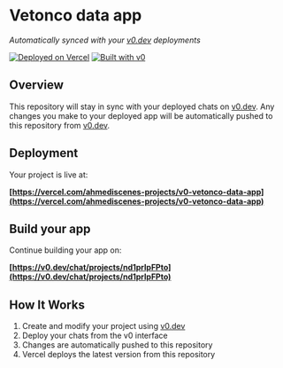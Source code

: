 # Vetonco data app

*Automatically synced with your [v0.dev](https://v0.dev) deployments*

[![Deployed on Vercel](https://img.shields.io/badge/Deployed%20on-Vercel-black?style=for-the-badge&logo=vercel)](https://vercel.com/ahmediscenes-projects/v0-vetonco-data-app)
[![Built with v0](https://img.shields.io/badge/Built%20with-v0.dev-black?style=for-the-badge)](https://v0.dev/chat/projects/nd1prlpFPto)

## Overview

This repository will stay in sync with your deployed chats on [v0.dev](https://v0.dev).
Any changes you make to your deployed app will be automatically pushed to this repository from [v0.dev](https://v0.dev).

## Deployment

Your project is live at:

**[https://vercel.com/ahmediscenes-projects/v0-vetonco-data-app](https://vercel.com/ahmediscenes-projects/v0-vetonco-data-app)**

## Build your app

Continue building your app on:

**[https://v0.dev/chat/projects/nd1prlpFPto](https://v0.dev/chat/projects/nd1prlpFPto)**

## How It Works

1. Create and modify your project using [v0.dev](https://v0.dev)
2. Deploy your chats from the v0 interface
3. Changes are automatically pushed to this repository
4. Vercel deploys the latest version from this repository